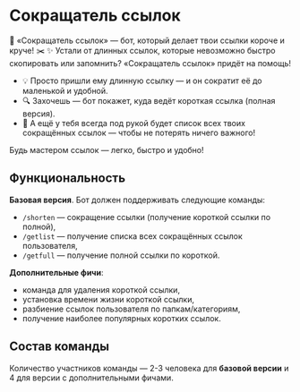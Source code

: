 # Сокращатель ссылок

🔗 «Сокращатель ссылок» — бот, который делает твои ссылки короче и круче! ✂️ ✨ Устали от длинных ссылок, которые невозможно быстро скопировать или запомнить? «Сокращатель ссылок» придёт на помощь!

- 💡 Просто пришли ему длинную ссылку — и он сократит её до маленькой и удобной.
- 🔍 Захочешь — бот покажет, куда ведёт короткая ссылка (полная версия).
- 📜 А ещё у тебя всегда под рукой будет список всех твоих сокращённых ссылок — чтобы не потерять ничего важного!

Будь мастером ссылок — легко, быстро и удобно!

## Функциональность

**Базовая версия**. Бот должен поддерживать следующие команды:
- `/shorten` — сокращение ссылки (получение короткой ссылки по полной),
- `/getlist` — получение списка всех сокращённых ссылок пользователя,
- `/getfull` — получение полной ссылки по короткой.

**Дополнительные фичи**:
- команда для удаления короткой ссылки,
- установка времени жизни короткой ссылки,
- разбиение ссылок пользователя по папкам/категориям,
- получение наиболее популярных коротких ссылок.

## Состав команды

Количество участников команды — 2-3 человека для **базовой версии** и 4 для версии с дополнительными фичами.

